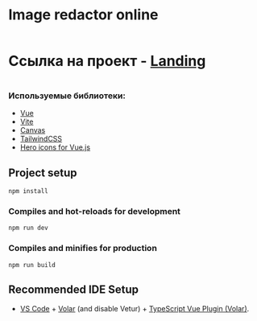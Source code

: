 # Image redactor online
```
```
# Ссылка на проект - [Landing](https://crashmet.github.io/img-redactor/dist)

```
```


### Используемые библиотеки:

- [Vue](https://vuejs.org/)
- [Vite](https://vitejs.dev/)
- [Canvas](https://developer.mozilla.org/en-US/docs/Web/API/CanvasRenderingContext2D)
- [TailwindCSS](https://tailwindcss.com/docs/outline-style)
- [Hero icons for Vue.js](https://vuex.vuejs.org/)

## Project setup
```
npm install
```

### Compiles and hot-reloads for development
```
npm run dev
```

### Compiles and minifies for production
```
npm run build
```

## Recommended IDE Setup

- [VS Code](https://code.visualstudio.com/) + [Volar](https://marketplace.visualstudio.com/items?itemName=Vue.volar) (and disable Vetur) + [TypeScript Vue Plugin (Volar)](https://marketplace.visualstudio.com/items?itemName=Vue.vscode-typescript-vue-plugin).
